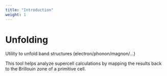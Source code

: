 ```yaml
---
title: "Introduction"
weight: 1
---
```


# Unfolding

Utility to unfold band structures (electron/phonon/magnon/...)

This tool helps analyze supercell calculations by mapping the results back to the Brillouin zone of a primitive cell.